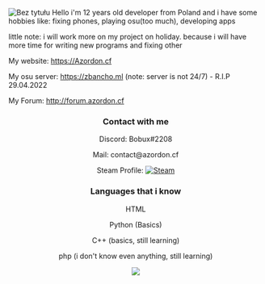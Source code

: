 ![Bez tytułu](https://user-images.githubusercontent.com/65111609/161431106-28575ba2-172e-42c5-86ed-1fc19bb89d3c.png)
Hello i'm 12 years old developer from Poland and i have some hobbies like: fixing phones, playing osu(too much), developing apps

little note: i will work more on my project on holiday. because i will have more time for writing new programs and fixing other 

My website: https://Azordon.cf



My osu server: https://zbancho.ml (note: server is not 24/7) - R.I.P 29.04.2022


My Forum: http://forum.azordon.cf

<h3 align="center">Contact with me</h3>      
<p align="center">Discord: Bobux#2208<p>
<p align="center">Mail: contact@azordon.cf<p>

<p align="center">
  Steam Profile:
  <a href="https://steamcommunity.com/id/1337nei"><img src="https://img.shields.io/badge/Steam-000000?style=for-the-badge&logo=steam&logoColor=white" alt="Steam"></a>
</p>

<h3 align="center">Languages that i know</h3>
<p align="center">HTML<p>
<p align="center">Python (Basics)<p>
<p align="center">C++ (basics, still learning)<p>
<p align="center">php (i don't know even anything, still learning)<p>
  
  
  
  <p align="center">
  <img src="https://github-readme-stats.vercel.app/api?username=Zordon1337&show_icons=true&theme=dark" />
   </p> 

  
 
</p>
